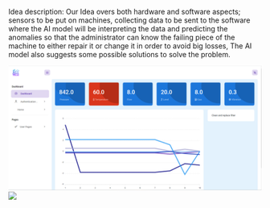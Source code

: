 ﻿Idea description: 
Our Idea overs both hardware and software aspects; sensors to be put on machines, collecting data to be sent to the software where the AI model will be interpreting the data and predicting the anomalies so that the administrator can know the failing piece of the machine to either repair it or change it in order to avoid big losses, The AI model also suggests some possible solutions to solve the problem.

<img src="images/d1.png"/>
<img src="./images/d2"/>
